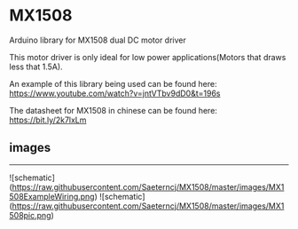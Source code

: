 # MX1508
Arduino library for MX1508 dual DC motor driver

This motor driver is only ideal for low power applications(Motors that draws less that 1.5A). 

An example of this library being used can be found here: https://www.youtube.com/watch?v=jntVTbv9dD0&t=196s

The datasheet for MX1508 in chinese can be found here: https://bit.ly/2k7lxLm

## images

---
![schematic] (https://raw.githubusercontent.com/Saeterncj/MX1508/master/images/MX1508ExampleWiring.png)
![schematic] (https://raw.githubusercontent.com/Saeterncj/MX1508/master/images/MX1508pic.png)

